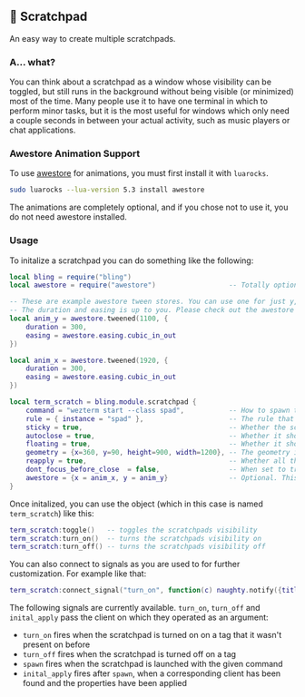 ## 🍃 Scratchpad <!-- {docsify-ignore} -->

An easy way to create multiple scratchpads.

### A... what?

You can think about a scratchpad as a window whose visibility can be toggled, but still runs in the background without being visible (or minimized) most of the time. Many people use it to have one terminal in which to perform minor tasks, but it is the most useful for windows which only need a couple seconds in between your actual activity, such as music players or chat applications.

### Awestore Animation Support

To use [awestore](https://github.com/K4rakara/awestore) for animations, you must first install it with `luarocks`.
```bash
sudo luarocks --lua-version 5.3 install awestore
```
The animations are completely optional, and if you chose not to use it, you do not need awestore installed.

### Usage

To initalize a scratchpad you can do something like the following:

```lua
local bling = require("bling")
local awestore = require("awestore")                  -- Totally optional, only required if you are using animations.

-- These are example awestore tween stores. You can use one for just y, just x, or both.
-- The duration and easing is up to you. Please check out the awestore docs to learn more.
local anim_y = awestore.tweened(1100, {
    duration = 300,
    easing = awestore.easing.cubic_in_out
})

local anim_x = awestore.tweened(1920, {
    duration = 300,
    easing = awestore.easing.cubic_in_out
})

local term_scratch = bling.module.scratchpad {
    command = "wezterm start --class spad",           -- How to spawn the scratchpad
    rule = { instance = "spad" },                     -- The rule that the scratchpad will be searched by
    sticky = true,                                    -- Whether the scratchpad should be sticky
    autoclose = true,                                 -- Whether it should hide itself when losing focus
    floating = true,                                  -- Whether it should be floating
    geometry = {x=360, y=90, height=900, width=1200}, -- The geometry in a floating state
    reapply = true,                                   -- Whether all those properties should be reapplied on every new opening of the scratchpad (MUST BE TRUE FOR ANIMATIONS)
    dont_focus_before_close  = false,                 -- When set to true, the scratchpad will be closed by the toggle function regardless of whether its focused or not. When set to false, the toggle function will first bring the scratchpad into focus and only close it on a second call
    awestore = {x = anim_x, y = anim_y}               -- Optional. This is how you can pass in the stores for animations. If you don't want animations, you can ignore this option.
}
```

Once initalized, you can use the object (which in this case is named `term_scratch`) like this:

```lua
term_scratch:toggle()   -- toggles the scratchpads visibility
term_scratch:turn_on()  -- turns the scratchpads visibility on
term_scratch:turn_off() -- turns the scratchpads visibility off
```

You can also connect to signals as you are used to for further customization. For example like that:

```lua
term_scratch:connect_signal("turn_on", function(c) naughty.notify({title = "Turned on!"}) end)
```

The following signals are currently available. `turn_on`, `turn_off` and `inital_apply` pass the client on which they operated as an argument:

- `turn_on` fires when the scratchpad is turned on on a tag that it wasn't present on before
- `turn_off` fires when the scratchpad is turned off on a tag
- `spawn` fires when the scratchpad is launched with the given command
- `inital_apply` fires after `spawn`, when a corresponding client has been found and the properties have been applied

